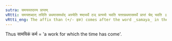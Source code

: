 ```yaml
---
sutra: समयस्तदस्य प्राप्तम्
vRtti: समयशब्दात् तदिति प्रथमासमर्थाद् अस्येति षष्ठ्यर्थे ठञ् प्रत्ययो भवति यत्तत्प्रथमासमर्थे प्राप्तं चेद् भवति ॥
vRtti_eng: The affix than (+/- इक) comes after the word _samaya_ in the first case in construction, in the sense of 'that has arrived for it'.
---
```

Thus सामयिकं कर्म = 'a work for which the time has come'.
